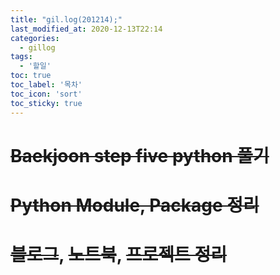 ```yaml
---
title: "gil.log(201214);"
last_modified_at: 2020-12-13T22:14
categories: 
  - gillog
tags: 
  - '할일'
toc: true
toc_label: '목차'
toc_icon: 'sort'
toc_sticky: true
---
```

# ~~Baekjoon step five python 풀기~~

# ~~Python Module, Package 정리~~

# ~~블로그~~, ~~노트북~~, ~~프로젝트 정리~~